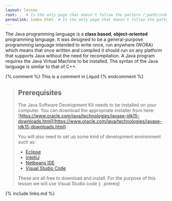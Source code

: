 ```yaml
---
layout: lesson
root: .  # Is the only page that doesn't follow the pattern /:path/index.html
permalink: index.html  # Is the only page that doesn't follow the pattern /:path/index.html
---
```

The Java programming language is a **class based**, **object-oriented** programming language. It was designed to be a general-purpose programming language intended to write once, run anywhere (WORA) which means that once written and compiled it should run on any platform that supports Java without the need for recompilation. A Java program requires the Java Virtual Machine to be installed. The syntax of the Java language is similar to that of C++.

<!-- this is an html comment -->

{% comment %} This is a comment in Liquid {% endcomment %}

> ## Prerequisites
> 
> The Java Software Development Kit needs to be installed on your computer. You can download the appropriate installer from here: [https://www.oracle.com/java/technologies/javase-jdk15-downloads.html](https://www.oracle.com/java/technologies/javase-jdk15-downloads.html)
>
> You will also need to set up some kind of development environment such as:
> - [Eclipse](https://www.eclipse.org/ide/)
> - [IntelliJ](https://www.jetbrains.com/idea/)
> - [Netbeans IDE](https://netbeans.org/)
> - [Visual Studio Code](https://code.visualstudio.com/)
>
> These are all free to download and install. For the purpose of this lesson we will use Visual Studio code
{: .prereq}

{% include links.md %}
